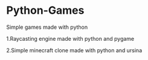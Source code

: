 # Python-Games
Simple games made with python

1.Raycasting engine made with python and pygame

2.Simple minecraft clone made with python and ursina
